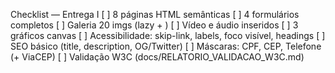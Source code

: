 Checklist — Entrega I
[ ] 8 páginas HTML semânticas
[ ] 4 formulários completos
[ ] Galeria 20 imgs (lazy + <picture>)
[ ] Vídeo e áudio inseridos
[ ] 3 gráficos canvas
[ ] Acessibilidade: skip-link, labels, foco visível, headings
[ ] SEO básico (title, description, OG/Twitter)
[ ] Máscaras: CPF, CEP, Telefone (+ ViaCEP)
[ ] Validação W3C (docs/RELATORIO_VALIDACAO_W3C.md)
